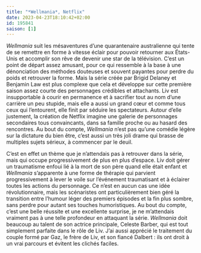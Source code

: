 ```yaml
---
title: "*Wellmania*, Netflix"
date: 2023-04-23T18:10:42+02:00
id: 195841 
saison: [1]
---
```


*Wellmania* suit les mésaventures d’une quarantenaire australienne qui tente de se remettre en forme à vitesse éclair pour pouvoir retourner aux États-Unis et accomplir son rêve de devenir une star de la télévision. C’est un point de départ assez amusant, pour ce qui ressemble à la base à une dénonciation des méthodes douteuses et souvent payantes pour perdre du poids et retrouver la forme. Mais la série créée par Brigid Delaney et Benjamin Law est plus complexe que cela et développe sur cette première saison assez courte des personnages crédibles et attachants. Liv est insupportable à courir en permanence et à sacrifier tout au nom d’une carrière un peu stupide, mais elle a aussi un grand cœur et comme tous ceux qui l’entourent, elle finit par séduire les spectateurs. Autour d’elle justement, la création de Netflix imagine une galerie de personnages secondaires tous convaincants, dans sa famille proche ou au hasard des rencontres. Au bout du compte, *Wellmania* n’est pas qu’une comédie légère sur la dictature du bien être, c’est aussi un très joli drame qui brasse de multiples sujets sérieux, à commencer par le deuil.

C’est en effet un thème que je n’attendais pas à retrouver dans la série, mais qui occupe progressivement de plus en plus d’espace. Liv doit gérer un traumatisme enfoui lié à la mort de son père quand elle était enfant et *Wellmania* s’apparente à une forme de thérapie qui parvient progressivement à lever le voile sur l’événement traumatisant et à éclairer toutes les actions du personnage. Ce n’est en aucun cas une idée révolutionnaire, mais les scénaristes ont particulièrement bien géré la transition entre l’humour léger des premiers épisodes et la fin plus sombre, sans perdre pour autant ses touches humoristiques. Au bout du compte, c’est une belle réussite et une excellente surprise, je ne m’attendais vraiment pas à une telle profondeur en attaquant la série. *Wellmania* doit beaucoup au talent de son actrice principale, Celeste Barber, qui est tout simplement parfaite dans le rôle de Liv. J’ai aussi apprécié le traitement du couple formé par Gaz, le frère de Liv, et son fiancé Dalbert : ils ont droit à un vrai parcours et évitent les clichés faciles. 
